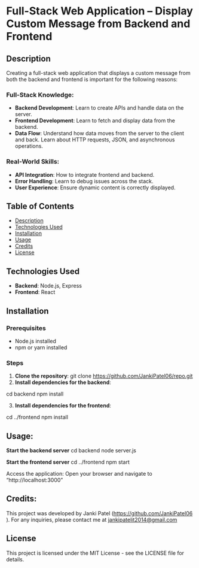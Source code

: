# Full-Stack Web Application – Display Custom Message from Backend and Frontend

## Description
Creating a full-stack web application that displays a custom message from both the backend and frontend is important for the following reasons:

### Full-Stack Knowledge:
- **Backend Development**: Learn to create APIs and handle data on the server.
- **Frontend Development**: Learn to fetch and display data from the backend.
- **Data Flow**: Understand how data moves from the server to the client and back. Learn about HTTP requests, JSON, and asynchronous operations.

### Real-World Skills:
- **API Integration**: How to integrate frontend and backend.
- **Error Handling**: Learn to debug issues across the stack.
- **User Experience**: Ensure dynamic content is correctly displayed.

## Table of Contents
- [Description](#description)
- [Technologies Used](#technologies-used)
- [Installation](#installation)
- [Usage](#usage)
- [Credits](#credits)
- [License](#license)

## Technologies Used
- **Backend**: Node.js, Express
- **Frontend**: React

## Installation

### Prerequisites
- Node.js installed
- npm or yarn installed

### Steps

1. **Clone the repository**:
   git clone https://github.com/JankiPatel06/repo.git
2. **Install dependencies for the backend**:

cd backend
npm install

3. **Install dependencies for the frontend**:

cd ../frontend
npm install

## Usage:
**Start the backend server**
cd backend
node server.js

**Start the frontend server**
cd ../frontend
npm start
 
Access the application: Open your browser and navigate to “http://localhost:3000”
## **Credits**: 
This project was developed by Janki Patel (https://github.com/JankiPatel06 ). For any inquiries, please contact me at jankipatelit2014@gmail.com

## License
This project is licensed under the MIT License - see the LICENSE file for details.


